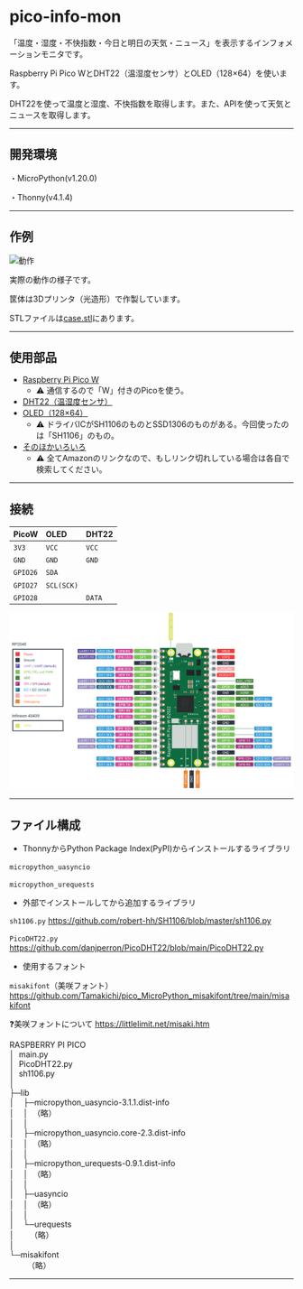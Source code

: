 # pico-info-mon

「温度・湿度・不快指数・今日と明日の天気・ニュース」を表示するインフォメーションモニタです。

Raspberry Pi Pico WとDHT22（温湿度センサ）とOLED（128×64）を使います。

DHT22を使って温度と湿度、不快指数を取得します。また、APIを使って天気とニュースを取得します。

----

## 開発環境

・MicroPython(v1.20.0)

・Thonny(v4.1.4)

----

## 作例

![動作](img/example.gif)

実際の動作の様子です。

筐体は3Dプリンタ（光造形）で作製しています。

STLファイルは[case.stl](https://github.com/underMHz/pico-info-mon/blob/main/case.stl)にあります。

----

## 使用部品

- [Raspberry Pi Pico W](https://amzn.asia/d/fJI15SC)
    - :warning: 通信するので「W」付きのPicoを使う。
- [DHT22（温湿度センサ）](https://amzn.asia/d/5zzBtHi)
- [OLED（128×64）](https://amzn.asia/d/5zzBtHi)
    - :warning: ドライバICがSH1106のものとSSD1306のものがある。今回使ったのは「SH1106」のもの。
- [そのほかいろいろ](https://amzn.asia/d/8PSwdhR)
    - :warning: 全てAmazonのリンクなので、もしリンク切れしている場合は各自で検索してください。
 
----

## 接続

|PicoW|OLED|DHT22|
|:--|:--|:--|
|`3V3`|`VCC`|`VCC`|
|`GND`|`GND`|`GND`|
|`GPIO26`|`SDA`||
|`GPIO27`|`SCL(SCK)`||
|`GPIO28`||`DATA`|

![ピンアサイン](img/picow_pin.png)

----

## ファイル構成

- ThonnyからPython Package Index(PyPI)からインストールするライブラリ

`micropython_uasyncio`

`micropython_urequests`

- 外部でインストールしてから追加するライブラリ

`sh1106.py`
https://github.com/robert-hh/SH1106/blob/master/sh1106.py

`PicoDHT22.py`
https://github.com/danjperron/PicoDHT22/blob/main/PicoDHT22.py

- 使用するフォント

`misakifont`（美咲フォント）
https://github.com/Tamakichi/pico_MicroPython_misakifont/tree/main/misakifont

❓美咲フォントについて
https://littlelimit.net/misaki.htm

RASPBERRY PI PICO<br>
│&nbsp;&nbsp;main.py<br>
│&nbsp;&nbsp;PicoDHT22.py<br>
│&nbsp;&nbsp;sh1106.py<br>
│<br>
├─lib<br>
│&nbsp;&nbsp;&nbsp;&nbsp;├─micropython_uasyncio-3.1.1.dist-info<br>
│&nbsp;&nbsp;&nbsp;&nbsp;│&nbsp;&nbsp;（略）<br>
│&nbsp;&nbsp;&nbsp;&nbsp;│<br>
│&nbsp;&nbsp;&nbsp;&nbsp;├─micropython_uasyncio.core-2.3.dist-info<br>
│&nbsp;&nbsp;&nbsp;&nbsp;│&nbsp;&nbsp;（略）<br>
│&nbsp;&nbsp;&nbsp;&nbsp;│<br>
│&nbsp;&nbsp;&nbsp;&nbsp;├─micropython_urequests-0.9.1.dist-info<br>
│&nbsp;&nbsp;&nbsp;&nbsp;│&nbsp;&nbsp;（略）<br>
│&nbsp;&nbsp;&nbsp;&nbsp;│<br>
│&nbsp;&nbsp;&nbsp;&nbsp;├─uasyncio<br>
│&nbsp;&nbsp;&nbsp;&nbsp;│&nbsp;&nbsp;（略）<br>
│&nbsp;&nbsp;&nbsp;&nbsp;│<br>
│&nbsp;&nbsp;&nbsp;&nbsp;└─urequests<br>
│&nbsp;&nbsp;&nbsp;&nbsp;&nbsp;&nbsp;&nbsp;（略）<br>
│<br>
└─misakifont<br>
&nbsp;&nbsp;&nbsp;&nbsp;&nbsp;&nbsp;&nbsp;&nbsp;（略）<br>
        
----
